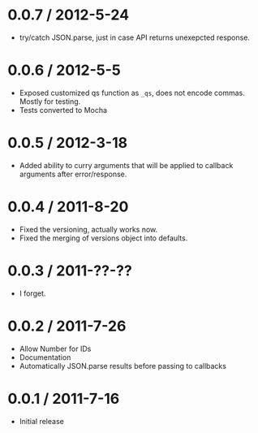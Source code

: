 0.0.7 / 2012-5-24
==================
  * try/catch JSON.parse, just in case API returns unexepcted response.

0.0.6 / 2012-5-5
==================
  * Exposed customized qs function as `_qs`, does not encode commas. Mostly for   testing.
  * Tests converted to Mocha

0.0.5 / 2012-3-18
==================
  * Added ability to curry arguments that will be applied to callback
    arguments after error/response.
  
0.0.4 / 2011-8-20
==================
  * Fixed the versioning, actually works now.
  * Fixed the merging of versions object into defaults.
  
0.0.3 / 2011-??-??
==================
  * I forget. 

0.0.2 / 2011-7-26
==================

  * Allow Number for IDs
  * Documentation
  * Automatically JSON.parse results before passing to callbacks

0.0.1 / 2011-7-16
==================

  * Initial release
